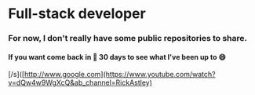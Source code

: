 # Full-stack developer
### For now, I don't really have some public repositories to share.
#### If you want come back in :calendar: 30 days to see what I've been up to :smile:

[/s]([http://www.google.com](https://www.youtube.com/watch?v=dQw4w9WgXcQ&ab_channel=RickAstley)
